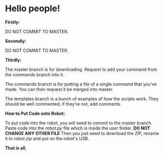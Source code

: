 # Hello people!

**Firstly:**

DO NOT COMMIT TO MASTER.

**Secondly:**

DO NOT COMMIT TO MASTER.

**Thirdly:**

The master branch is for downloading. Request to add your command from the commands branch into it.

The commands branch is for putting a file of a single command that you've made. You can then request it be merged into master.

The templates branch is a bunch of examples of how the scripts work. They should be well commented; if they're not, add comments.

**How to Put Code onto Robot:**

To put code into the robot, you will need to commit to the master branch. 
Paste code into the *robot.py* file which is inside the *user* folder.
**DO NOT CHANGE ANY OTHER FILE**
Then you just need to download the ZIP, rename it to *robot.zip* and put on the robot's USB.


**That is all.**
